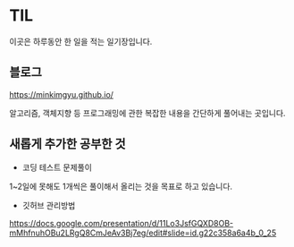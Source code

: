 # TIL

이곳은 하루동안 한 일을 적는 일기장입니다.

## 블로그

https://minkimgyu.github.io/

알고리즘, 객체지향 등 프로그래밍에 관한 복잡한 내용을 간단하게 풀어내는 곳입니다.


## 새롭게 추가한 공부한 것

- 코딩 테스트 문제풀이

1~2일에 못해도 1개씩은 풀이해서 올리는 것을 목표로 하고 있습니다.

- 깃허브 관리방법

https://docs.google.com/presentation/d/11Lo3JsfGQXD8OB-mMhfnuhOBu2LRgQ8CmJeAv3Bj7eg/edit#slide=id.g22c358a6a4b_0_25

